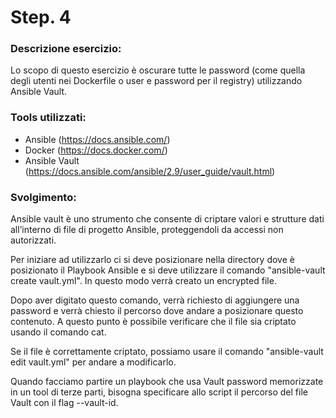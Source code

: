 
# Step. 4
### Descrizione esercizio:

Lo scopo di questo esercizio è oscurare tutte le password (come quella degli utenti nei Dockerfile o user e password per il registry) utilizzando Ansible Vault.

### Tools utilizzati:
- Ansible (https://docs.ansible.com/)
- Docker (https://docs.docker.com/)
- Ansible Vault (https://docs.ansible.com/ansible/2.9/user_guide/vault.html)

### Svolgimento:

Ansible vault è uno strumento che consente di criptare valori e strutture dati all’interno di file di progetto Ansible, proteggendoli da accessi non autorizzati.

Per iniziare ad utilizzarlo ci si deve posizionare nella directory dove è posizionato il Playbook Ansible e si deve utilizzare il comando "ansible-vault create vault.yml". In questo modo verrà creato un encrypted file.

Dopo aver digitato questo comando, verrà richiesto di aggiungere una password e verrà chiesto il percorso dove andare a posizionare questo contenuto. 
A questo punto è possibile verificare che il file sia criptato usando il comando cat.

Se il file è correttamente criptato, possiamo usare il comando "ansible-vault edit vault.yml" per andare a modificarlo.

Quando facciamo partire un playbook che usa Vault password memorizzate in un tool di terze parti, bisogna specificare allo script il percorso del file Vault con il flag --vault-id. 
